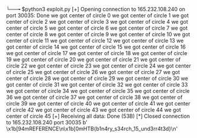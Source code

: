 └──╼ $python3 exploit.py 
[+] Opening connection to 165.232.108.240 on port 30035: Done
we got center of circle 0
we got center of circle 1
we got center of circle 2
we got center of circle 3
we got center of circle 4
we got center of circle 5
we got center of circle 6
we got center of circle 7
we got center of circle 8
we got center of circle 9
we got center of circle 10
we got center of circle 11
we got center of circle 12
we got center of circle 13
we got center of circle 14
we got center of circle 15
we got center of circle 16
we got center of circle 17
we got center of circle 18
we got center of circle 19
we got center of circle 20
we got center of circle 21
we got center of circle 22
we got center of circle 23
we got center of circle 24
we got center of circle 25
we got center of circle 26
we got center of circle 27
we got center of circle 28
we got center of circle 29
we got center of circle 30
we got center of circle 31
we got center of circle 32
we got center of circle 33
we got center of circle 34
we got center of circle 35
we got center of circle 36
we got center of circle 37
we got center of circle 38
we got center of circle 39
we got center of circle 40
we got center of circle 41
we got center of circle 42
we got center of circle 43
we got center of circle 44
we got center of circle 45
[+] Receiving all data: Done (53B)
[*] Closed connection to 165.232.108.240 port 30035
b' \x1b[94mREFERENCE\n\x1b[0mHTB{b1n4ry_s34rch_15_und3rr4t3d}\n'


